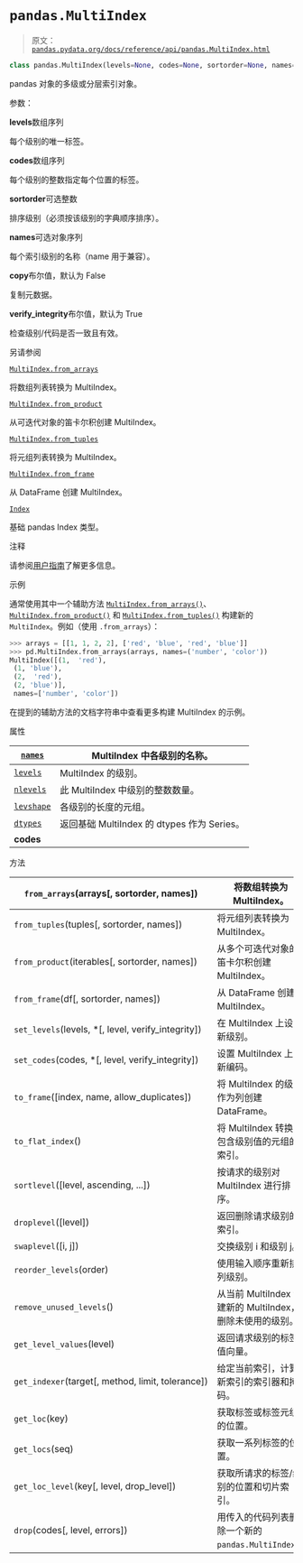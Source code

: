 # `pandas.MultiIndex`

> 原文：[`pandas.pydata.org/docs/reference/api/pandas.MultiIndex.html`](https://pandas.pydata.org/docs/reference/api/pandas.MultiIndex.html)

```py
class pandas.MultiIndex(levels=None, codes=None, sortorder=None, names=None, dtype=None, copy=False, name=None, verify_integrity=True)
```

pandas 对象的多级或分层索引对象。

参数：

**levels**数组序列

每个级别的唯一标签。

**codes**数组序列

每个级别的整数指定每个位置的标签。

**sortorder**可选整数

排序级别（必须按该级别的字典顺序排序）。

**names**可选对象序列

每个索引级别的名称（name 用于兼容）。

**copy**布尔值，默认为 False

复制元数据。

**verify_integrity**布尔值，默认为 True

检查级别/代码是否一致且有效。

另请参阅

[`MultiIndex.from_arrays`](https://pandas.pydata.org/docs/reference/api/pandas.MultiIndex.from_arrays.html#pandas.MultiIndex.from_arrays "pandas.MultiIndex.from_arrays")

将数组列表转换为 MultiIndex。

[`MultiIndex.from_product`](https://pandas.pydata.org/docs/reference/api/pandas.MultiIndex.from_product.html#pandas.MultiIndex.from_product "pandas.MultiIndex.from_product")

从可迭代对象的笛卡尔积创建 MultiIndex。

[`MultiIndex.from_tuples`](https://pandas.pydata.org/docs/reference/api/pandas.MultiIndex.from_tuples.html#pandas.MultiIndex.from_tuples "pandas.MultiIndex.from_tuples")

将元组列表转换为 MultiIndex。

[`MultiIndex.from_frame`](https://pandas.pydata.org/docs/reference/api/pandas.MultiIndex.from_frame.html#pandas.MultiIndex.from_frame "pandas.MultiIndex.from_frame")

从 DataFrame 创建 MultiIndex。

[`Index`](https://pandas.pydata.org/docs/reference/api/pandas.Index.html#pandas.Index "pandas.Index")

基础 pandas Index 类型。

注释

请参阅[用户指南](https://pandas.pydata.org/pandas-docs/stable/user_guide/advanced.html)了解更多信息。

示例

通常使用其中一个辅助方法 [`MultiIndex.from_arrays()`](https://pandas.pydata.org/docs/reference/api/pandas.MultiIndex.from_arrays.html#pandas.MultiIndex.from_arrays "pandas.MultiIndex.from_arrays")、[`MultiIndex.from_product()`](https://pandas.pydata.org/docs/reference/api/pandas.MultiIndex.from_product.html#pandas.MultiIndex.from_product "pandas.MultiIndex.from_product") 和 [`MultiIndex.from_tuples()`](https://pandas.pydata.org/docs/reference/api/pandas.MultiIndex.from_tuples.html#pandas.MultiIndex.from_tuples "pandas.MultiIndex.from_tuples") 构建新的 `MultiIndex`。例如（使用 `.from_arrays`）：

```py
>>> arrays = [[1, 1, 2, 2], ['red', 'blue', 'red', 'blue']]
>>> pd.MultiIndex.from_arrays(arrays, names=('number', 'color'))
MultiIndex([(1,  'red'),
 (1, 'blue'),
 (2,  'red'),
 (2, 'blue')],
 names=['number', 'color']) 
```

在提到的辅助方法的文档字符串中查看更多构建 MultiIndex 的示例。

属性

| [`names`](https://pandas.pydata.org/docs/reference/api/pandas.MultiIndex.names.html#pandas.MultiIndex.names "pandas.MultiIndex.names") | MultiIndex 中各级别的名称。 |
| --- | --- |
| [`levels`](https://pandas.pydata.org/docs/reference/api/pandas.MultiIndex.levels.html#pandas.MultiIndex.levels "pandas.MultiIndex.levels") | MultiIndex 的级别。 |
| [`nlevels`](https://pandas.pydata.org/docs/reference/api/pandas.MultiIndex.nlevels.html#pandas.MultiIndex.nlevels "pandas.MultiIndex.nlevels") | 此 MultiIndex 中级别的整数数量。 |
| [`levshape`](https://pandas.pydata.org/docs/reference/api/pandas.MultiIndex.levshape.html#pandas.MultiIndex.levshape "pandas.MultiIndex.levshape") | 各级别的长度的元组。 |
| [`dtypes`](https://pandas.pydata.org/docs/reference/api/pandas.MultiIndex.dtypes.html#pandas.MultiIndex.dtypes "pandas.MultiIndex.dtypes") | 返回基础 MultiIndex 的 dtypes 作为 Series。 |
| **codes** |  |

方法

| `from_arrays`(arrays[, sortorder, names]) | 将数组转换为 MultiIndex。 |
| --- | --- |
| `from_tuples`(tuples[, sortorder, names]) | 将元组列表转换为 MultiIndex。 |
| `from_product`(iterables[, sortorder, names]) | 从多个可迭代对象的笛卡尔积创建 MultiIndex。 |
| `from_frame`(df[, sortorder, names]) | 从 DataFrame 创建 MultiIndex。 |
| `set_levels`(levels, *[, level, verify_integrity]) | 在 MultiIndex 上设置新级别。 |
| `set_codes`(codes, *[, level, verify_integrity]) | 设置 MultiIndex 上的新编码。 |
| `to_frame`([index, name, allow_duplicates]) | 将 MultiIndex 的级别作为列创建 DataFrame。 |
| `to_flat_index`() | 将 MultiIndex 转换为包含级别值的元组的索引。 |
| `sortlevel`([level, ascending, ...]) | 按请求的级别对 MultiIndex 进行排序。 |
| `droplevel`([level]) | 返回删除请求级别的索引。 |
| `swaplevel`([i, j]) | 交换级别 i 和级别 j。 |
| `reorder_levels`(order) | 使用输入顺序重新排列级别。 |
| `remove_unused_levels`() | 从当前 MultiIndex 创建新的 MultiIndex，删除未使用的级别。 |
| `get_level_values`(level) | 返回请求级别的标签值向量。 |
| `get_indexer`(target[, method, limit, tolerance]) | 给定当前索引，计算新索引的索引器和掩码。 |
| `get_loc`(key) | 获取标签或标签元组的位置。 |
| `get_locs`(seq) | 获取一系列标签的位置。 |
| `get_loc_level`(key[, level, drop_level]) | 获取所请求的标签/级别的位置和切片索引。 |
| `drop`(codes[, level, errors]) | 用传入的代码列表删除一个新的`pandas.MultiIndex`。 |
